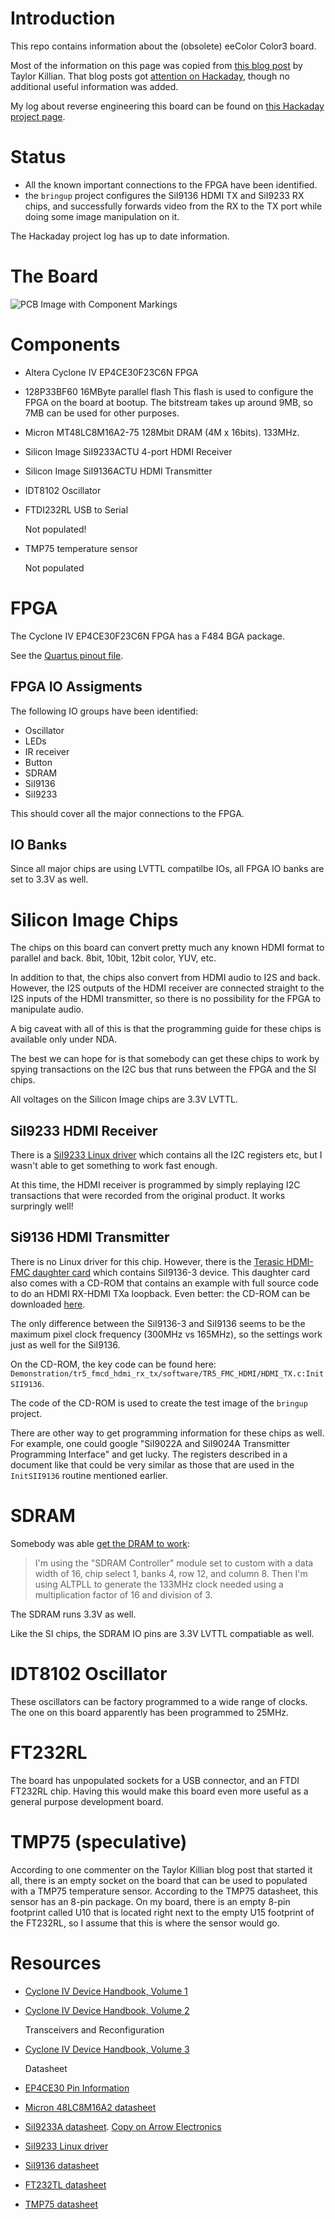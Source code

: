 
# Introduction

This repo contains information about the (obsolete) eeColor Color3 board.

Most of the information on this page  was copied from 
[this blog post](http://www.taylorkillian.com/2013/04/using-fpga-of-eecolor-color3.html) by Taylor Killian. That blog
posts got [attention on Hackaday](https://hackaday.com/2013/05/08/hdmi-color-processing-board-used-as-an-fpga-dev-board-to-mine-bitcoins/), though
no additional useful information was added.

My log about reverse engineering this board can be found on [this Hackaday project page](https://hackaday.io/project/122480-eecolor-color3).

# Status

* All the known important connections to the FPGA have been identified.
* the `bringup` project configures the SiI9136 HDMI TX and SiI9233 RX chips, and successfully forwards video from the RX to the
  TX port while doing some image manipulation on it.

The Hackaday project log has up to date information.

# The Board

![PCB Image with Component Markings](./doc/color3_PCB_marked.jpg)

# Components

* Altera Cyclone IV EP4CE30F23C6N FPGA
* 128P33BF60 16MByte parallel flash
    This flash is used to configure the FPGA on the board at bootup.
    The bitstream takes up around 9MB, so 7MB can be used for other purposes.
* Micron MT48LC8M16A2-75
    128Mbit DRAM (4M x 16bits). 133MHz.
* Silicon Image SiI9233ACTU 4-port HDMI Receiver
* Silicon Image SiI9136ACTU HDMI Transmitter
* IDT8102 Oscillator
* FTDI232RL USB to Serial

    Not populated!

* TMP75 temperature sensor

    Not populated

# FPGA

The Cyclone IV EP4CE30F23C6N FPGA has a F484 BGA package.

See the [Quartus pinout file](./shared/pin_config.tcl).

## FPGA IO Assigments

The following IO groups have been identified:

* Oscillator
* LEDs
* IR receiver
* Button
* SDRAM
* SiI9136
* SiI9233

This should cover all the major connections to the FPGA.

## IO Banks

Since all major chips are using LVTTL compatilbe IOs, all FPGA IO banks are set to 3.3V as well.

# Silicon Image Chips

The chips on this board can convert pretty much any known HDMI format to parallel and back. 8bit, 10bit, 12bit color, YUV, etc.

In addition to that, the chips also convert from HDMI audio to I2S and back. However, the I2S outputs of the HDMI receiver are
connected straight to the I2S inputs of the HDMI transmitter, so there is no possibility for the FPGA to manipulate audio.

A big caveat with all of this is that the programming guide for these chips is available only under NDA.

The best we can hope for is that somebody can get these chips to work by spying transactions on the I2C bus that runs
between the FPGA and the SI chips.

All voltages on the Silicon Image chips are 3.3V LVTTL.

## SiI9233 HDMI Receiver

There is a [SiI9233 Linux driver] which contains all the I2C registers etc, but I wasn't able to get something
to work fast enough.

At this time, the HDMI receiver is programmed by simply replaying I2C transactions that were recorded from the original
product. It works surpringly well!

## Si9136 HDMI Transmitter

There is no Linux driver for this chip. However, there is the [Terasic HDMI-FMC daughter card] which contains SiI9136-3 
device. This daughter card also comes with a CD-ROM that contains an example with full source code to do an HDMI RX-HDMI TXa
loopback. Even better: the CD-ROM can be downloaded [here](http://download.terasic.com/downloads/cd-rom/hdmi-fmc/).

The only difference between the SiI9136-3 and SiI9136 seems to be the maximum pixel clock frequency (300MHz vs 165MHz), so 
the settings work just as well for the SiI9136.

On the CD-ROM, the key code can be found here: `Demonstration/tr5_fmcd_hdmi_rx_tx/software/TR5_FMC_HDMI/HDMI_TX.c:InitSII9136`.

The code of the CD-ROM is used to create the test image of the `bringup` project.

There are other way to get programming information for these chips as well. For example, one could google
"SiI9022A and SiI9024A Transmitter Programming Interface" and get lucky. The registers described in a document
like that could be very similar as those that are used in the ```InitSII9136``` routine mentioned earlier.

# SDRAM

Somebody was able [get the DRAM to work](http://www.taylorkillian.com/2013/04/using-fpga-of-eecolor-color3.html?showComment=1369193665410#c9082819817087076428): 

>  I'm using the "SDRAM Controller" module set to custom with a data width of 16, chip select 1, 
>  banks 4, row 12, and column 8. Then I'm using ALTPLL to generate the 133MHz clock needed using 
>  a multiplication factor of 16 and division of 3.

The SDRAM runs 3.3V as well.

Like the SI chips, the SDRAM IO pins are 3.3V LVTTL compatiable as well.

# IDT8102 Oscillator

These oscillators can be factory programmed to a wide range of clocks. The one on this board apparently has been programmed to 25MHz.

# FT232RL

The board has unpopulated sockets for a USB connector, and an FTDI FT232RL chip. Having this would make this board even more useful
as a general purpose development board.

# TMP75 (speculative)

According to one commenter on the Taylor Killian blog post that started it all, there is an empty socket on the board that
can be used to populated with a TMP75 temperature sensor. According to the TMP75 datasheet, this sensor has an 8-pin package. 
On my board, there is an empty 8-pin footprint called U10 that is located right next to the empty U15 footprint of the FT232RL,
so I assume that this is where the sensor would go.

# Resources

* [Cyclone IV Device Handbook, Volume 1](https://www.altera.com/en_US/pdfs/literature/hb/cyclone-iv/cyclone4-handbook.pdf)
* [Cyclone IV Device Handbook, Volume 2](https://www.altera.com/content/dam/altera-www/global/en_US/pdfs/literature/hb/cyclone-iv/cyiv-5v2.pdf)

    Transceivers and Reconfiguration

* [Cyclone IV Device Handbook, Volume 3](https://www.altera.com/en_US/pdfs/literature/hb/cyclone-iv/cyiv-53001.pdf)

    Datasheet

* [EP4CE30 Pin Information](https://www.altera.com/content/dam/altera-www/global/en_US/pdfs/literature/dp/cyclone-iv/ep4ce30.pdf)

* [Micron 48LC8M16A2 datasheet](https://www.micron.com/parts/dram/sdram/mt48lc8m16a2f4-75-it)

* [SiI9233A datasheet](http://www.latticesemi.com/view_document?document_id=51624). 
  [Copy on Arrow Electronics](https://www.arrow.com/en/products/sii9233actu-c/lattice-semiconductor)
* [SiI9233 Linux driver]
* [SiI9136 datasheet](http://www.latticesemi.com/view_document?document_id=51622)
* [FT232TL datasheet](http://www.ftdichip.com/Support/Documents/DataSheets/ICs/DS_FT232R.pdf)
* [TMP75 datasheet](http://www.ti.com/product/TMP75)

[SiI9233 Linux driver]:https://github.com/endlessm/linux-meson/tree/master/drivers/amlogic/ext_hdmiin/sii9233
[Terasic HDMI-FMC daughter card]:http://www.terasic.com.tw/cgi-bin/page/archive.pl?Language=English&CategoryNo=66&No=1067

